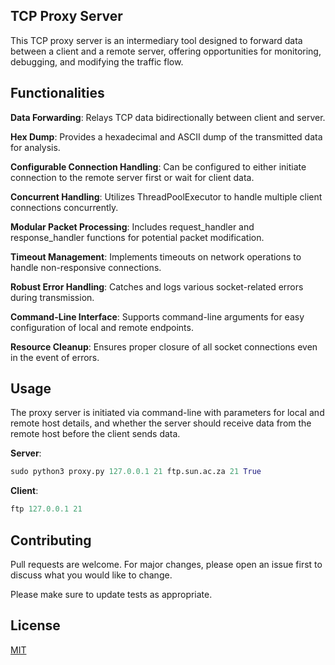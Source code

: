 ## TCP Proxy Server

This TCP proxy server is an intermediary tool designed to forward data between a client and a remote server, offering opportunities for monitoring, debugging, and modifying the traffic flow.


## Functionalities

**Data Forwarding**: Relays TCP data bidirectionally between client and server.

**Hex Dump**: Provides a hexadecimal and ASCII dump of the transmitted data for analysis.

**Configurable Connection Handling**: Can be configured to either initiate connection to the remote server first or wait for client data.

**Concurrent Handling**: Utilizes ThreadPoolExecutor to handle multiple client connections concurrently.

**Modular Packet Processing**: Includes request_handler and response_handler functions for potential packet modification.

**Timeout Management**: Implements timeouts on network operations to handle non-responsive connections.

**Robust Error Handling**: Catches and logs various socket-related errors during transmission.

**Command-Line Interface**: Supports command-line arguments for easy configuration of local and remote endpoints.

**Resource Cleanup**: Ensures proper closure of all socket connections even in the event of errors.

## Usage
The proxy server is initiated via command-line with parameters for local and remote host details, and whether the server should receive data from the remote host before the client sends data.

**Server**:
```python 
sudo python3 proxy.py 127.0.0.1 21 ftp.sun.ac.za 21 True  
```
**Client**:
```python
ftp 127.0.0.1 21  
```
## Contributing

Pull requests are welcome. For major changes, please open an issue first
to discuss what you would like to change.

Please make sure to update tests as appropriate.

## License

[MIT](https://choosealicense.com/licenses/mit/)
